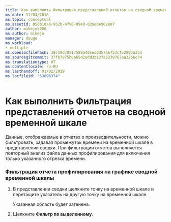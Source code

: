 ```yaml
---
title: Как выполнить Фильтрация представлений отчетов на сводной временной шкале | Документация Майкрософт
ms.date: 11/04/2016
ms.topic: conceptual
ms.assetid: 056b10a0-952b-4790-89e0-02aebe902e87
author: mikejo5000
ms.author: mikejo
manager: douge
ms.workload:
- multiple
ms.openlocfilehash: 38c19d70817588a40ced0d57a6753cf52803a353
ms.sourcegitcommit: 37fb7075b0a65d2add3b137a5230767aa3266c74
ms.translationtype: HT
ms.contentlocale: ru-RU
ms.lasthandoff: 01/02/2019
ms.locfileid: "53896374"
---
```

# <a name="how-to-filter-report-views-from-the-summary-timeline"></a>Как выполнить Фильтрация представлений отчетов на сводной временной шкале
Данные, отображаемые в отчетах о производительности, можно фильтровать, задавая промежуток времени на временной шкале в представлении сводки. При фильтрации отчетов выполняется повторный анализ файла данных профилирования для включения только указанного отрезка времени.  
  
### <a name="to-filter-a-profiling-report-from-the-summary-timeline-graph"></a>Фильтрация отчета профилирования на графике сводной временной шкалы  
  
1.  В представлении сводки щелкните точку на временной шкале и перетащите указатель на другую точку на временной шкале.  
  
     Указанная область будет затенена.  
  
2.  Щелкните **Фильтр по выделенному**.